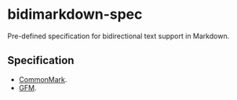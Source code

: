# bidimarkdown-spec
Pre-defined specification for bidirectional text support in Markdown.

## Specification
- [CommonMark](./spec/CommonMark/spec.txt).
- [GFM](./spec/CommonMark/spec.txt).
